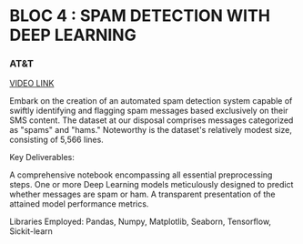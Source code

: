 # BLOC 4 : SPAM DETECTION WITH DEEP LEARNING

### AT&T

[VIDEO LINK](https://share.vidyard.com/watch/4C2gsHwsShF9WuhQpKny4r?)

Embark on the creation of an automated spam detection system capable of swiftly identifying and flagging spam messages based exclusively on their SMS content. The dataset at our disposal comprises messages categorized as "spams" and "hams." Noteworthy is the dataset's relatively modest size, consisting of 5,566 lines.

Key Deliverables:

A comprehensive notebook encompassing all essential preprocessing steps.
One or more Deep Learning models meticulously designed to predict whether messages are spam or ham.
A transparent presentation of the attained model performance metrics.

Libraries Employed: Pandas, Numpy, Matplotlib, Seaborn, Tensorflow, Sickit-learn
